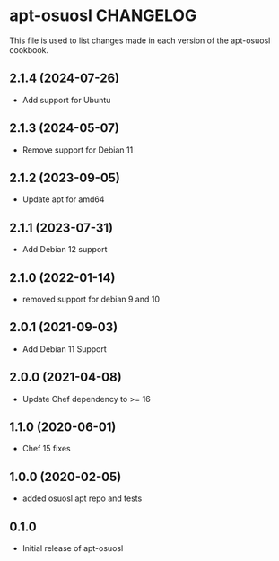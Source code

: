apt-osuosl CHANGELOG
====================
This file is used to list changes made in each version of the
apt-osuosl cookbook.

2.1.4 (2024-07-26)
------------------
- Add support for Ubuntu

2.1.3 (2024-05-07)
------------------
- Remove support for Debian 11

2.1.2 (2023-09-05)
------------------
- Update apt for amd64

2.1.1 (2023-07-31)
------------------
- Add Debian 12 support

2.1.0 (2022-01-14)
------------------
- removed support for debian 9 and 10

2.0.1 (2021-09-03)
------------------
- Add Debian 11 Support

2.0.0 (2021-04-08)
------------------
- Update Chef dependency to >= 16

1.1.0 (2020-06-01)
------------------
- Chef 15 fixes

1.0.0 (2020-02-05)
------------------
- added osuosl apt repo and tests

0.1.0
-----
- Initial release of apt-osuosl

